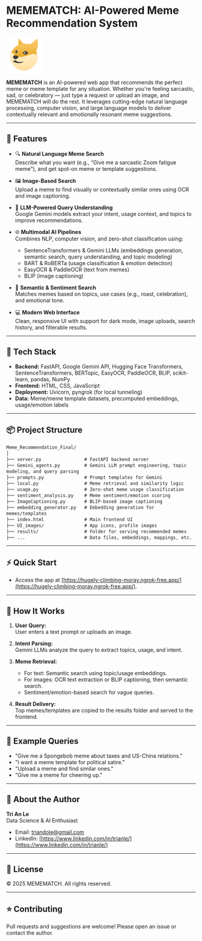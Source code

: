 # MEMEMATCH: AI-Powered Meme Recommendation System

![MEMEMATCH Logo](UI_images/icons8-meme-96.png)

**MEMEMATCH** is an AI-powered web app that recommends the perfect meme or meme template for any situation. Whether you're feeling sarcastic, sad, or celebratory — just type a request or upload an image, and MEMEMATCH will do the rest. It leverages cutting-edge natural language processing, computer vision, and large language models to deliver contextually relevant and emotionally resonant meme suggestions.

---

## 🚀 Features

- 🔍 **Natural Language Meme Search**  
  Describe what you want (e.g., “Give me a sarcastic Zoom fatigue meme”), and get spot-on meme or template suggestions.

- 🖼️ **Image-Based Search**  
  Upload a meme to find visually or contextually similar ones using OCR and image captioning.

- 🧠 **LLM-Powered Query Understanding**  
  Google Gemini models extract your intent, usage context, and topics to improve recommendations.

- 🌐 **Multimodal AI Pipelines**  
  Combines NLP, computer vision, and zero-shot classification using:  
  - SentenceTransformers & Gemini LLMs (embeddings generation, semantic search, query understanding, and topic modeling)  
  - BART & RoBERTa (usage classification & emotion detection)
  - EasyOCR & PaddleOCR (text from memes)  
  - BLIP (image captioning)

- 💬 **Semantic & Sentiment Search**  
  Matches memes based on topics, use cases (e.g., roast, celebration), and emotional tone.

- 💻 **Modern Web Interface**  
  Clean, responsive UI with support for dark mode, image uploads, search history, and filterable results.

---

## 🧰 Tech Stack

- **Backend:** FastAPI, Google Gemini API, Hugging Face Transformers, SentenceTransformers, BERTopic, EasyOCR, PaddleOCR, BLIP, scikit-learn, pandas, NumPy  
- **Frontend:** HTML, CSS, JavaScript  
- **Deployment:** Uvicorn, pyngrok (for local tunneling)  
- **Data:** Meme/meme template datasets, precomputed embeddings, usage/emotion labels  

---

## 📦 Project Structure

```
Meme_Recommendation_Final/
│
├── server.py                # FastAPI backend server
├── Gemini_agents.py         # Gemini LLM prompt engineering, topic modeling, and query parsing
├── prompts.py               # Prompt templates for Gemini
├── local.py                 # Meme retrieval and similarity logic
├── usage.py                 # Zero-shot meme usage classification
├── sentiment_analysis.py    # Meme sentiment/emotion scoring
├── ImageCaptioning.py       # BLIP-based image captioning
├── embedding_generator.py   # Embedding generation for memes/templates
├── index.html               # Main frontend UI
├── UI_images/               # App icons, profile images
├── results/                 # Folder for serving recommended memes
├── ...                      # Data files, embeddings, mappings, etc.
```

---

## ⚡ Quick Start

- Access the app at [https://hugely-climbing-moray.ngrok-free.app/](https://hugely-climbing-moray.ngrok-free.app/).

---

## 🧠 How It Works

1. **User Query:**  
   User enters a text prompt or uploads an image.

2. **Intent Parsing:**  
   Gemini LLMs analyze the query to extract topics, usage, and intent.

3. **Meme Retrieval:**  
   - For text: Semantic search using topic/usage embeddings.
   - For images: OCR text extraction or BLIP captioning, then semantic search.
   - Sentiment/emotion-based search for vague queries.

4. **Result Delivery:**  
   Top memes/templates are copied to the results folder and served to the frontend.

---

## 📝 Example Queries

- "Give me a Spongebob meme about taxes and US-China relations."
- "I want a meme template for political satire."
- "Upload a meme and find similar ones."
- "Give me a meme for cheering up."

---

## 👤 About the Author

**Tri An Le**  
Data Science & AI Enthusiast  
- Email: [triandole@gmail.com](mailto:triandole@gmail.com)  
- LinkedIn: [https://www.linkedin.com/in/trianle/](https://www.linkedin.com/in/trianle/)

---

## 📄 License

© 2025 MEMEMATCH. All rights reserved.

---

## ⭐️ Contributing

Pull requests and suggestions are welcome! Please open an issue or contact the author.
